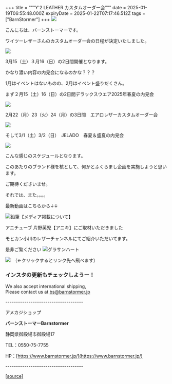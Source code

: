 +++
title = """Y'2 LEATHER  カスタムオーダー会"""
date = 2025-01-19T06:55:48.000Z
expiryDate = 2025-01-22T07:17:46.512Z
tags = ["BarnStormer"]
+++
[![](https://stat.ameba.jp/user_images/20231023/16/barnstormer-go/b2/03/p/o0420015015354743273.png)](https://ameblo.jp/barnstormer-go/entry-12825670498.html)

こんにちは、バーンストーマーです。

ワイツーレザーさんのカスタムオーダー会の日程が決定いたしました。

[![](https://stat.ameba.jp/user_images/20250119/15/barnstormer-go/f9/e1/j/o0225022515534826631.jpg)](https://stat.ameba.jp/user_images/20250119/15/barnstormer-go/f9/e1/j/o0225022515534826631.jpg)

3月15（土）３月16（日）の2日間開催となります。

かなり濃い内容の内見会になるのかな？？？

1月はイベントはないものの、2月はイベント盛りだくさん。

まず２月15（土）16（日）の2日間デラックスウエア2025年春夏の内見会

[![](https://stat.ameba.jp/user_images/20250119/15/barnstormer-go/43/9a/j/o0225022515534827735.jpg)](https://stat.ameba.jp/user_images/20250119/15/barnstormer-go/43/9a/j/o0225022515534827735.jpg)

2月22（月）23（火）24（月）の3日間　エアロレザーカスタムオーダー会

[![](https://stat.ameba.jp/user_images/20250119/15/barnstormer-go/75/76/j/o0199018715534828100.jpg)](https://stat.ameba.jp/user_images/20250119/15/barnstormer-go/75/76/j/o0199018715534828100.jpg)

そして3/1（土）3/2（日）　JELADO　春夏＆盛夏の内見会

[![](https://stat.ameba.jp/user_images/20250119/15/barnstormer-go/b7/74/j/o0400031915534828603.jpg)](https://stat.ameba.jp/user_images/20250119/15/barnstormer-go/b7/74/j/o0400031915534828603.jpg)

こんな感じのスケジュールとなります。

このあたりのブランド様を核として、何かとふくらまし企画を実施しようと思います。

ご期待くださいませ。

それでは、また。。。。

最新動画はこちらから↓↓

![鉛筆](https://stat100.ameba.jp/blog/ucs/img/char/char3/519.png)【メディア掲載について】

アニチューブ 片野英児【アニキ】にご取材いただきました

モヒカン小川のレザーチャンネルにてご紹介いただいてます。

是非ご覧ください ![グラサンハート](https://stat100.ameba.jp/blog/ucs/img/char/char3/148.png)

[![](https://stat.ameba.jp/user_images/20230412/16/barnstormer-go/6a/23/p/o0108010815269242493.png)](https://www.instagram.com/barnstormer_daily/)　（←クリックするとリンク先へ飛べます）

### インスタの更新もチェックしようー！

We also accept international shipping,  
Please contact us at bs@barnstormer.jp

**\-------------------------------------**

アメカジショップ

**バーンストーマーBarnstormer**

静岡県御殿場市御殿場17

TEL：0550-75-7755

HP：[https://www.barnstormer.jp/](https://www.barnstormer.jp/)

**\-------------------------------------**

[[source]](https://ameblo.jp/barnstormer-go/entry-12883053020.html)
